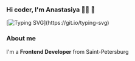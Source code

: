 ### Hi coder, I'm **Anastasiya** 👩‍💻 🧡

[![Typing SVG](https://readme-typing-svg.herokuapp.com?size=24&width=600&lines=Welcome+To+Annastaasia's+Github+Profile..)](https://git.io/typing-svg)


### About me
I'm a **Frontend Developer** from Saint-Petersburg

<!--
⏳🌱 Learning: React    
🥰 Love animals   
🏋🏻‍♀️ Take up Crossfit    

### ⌚ Want to learn in the nearest future:
- Redux
- TypeScript
- Vuejs 

### 📫 How to reach me:
- <a href="https://www.linkedin.com/in/olga-bulgakova-014254243/" target="blank">LinkedIn</a>
- <a href="https://t.me/bio_ol23" target="blank">Telegram</a>
- <a href="oska43@mail.ru" target="blank">E-mail</a>

### Technologies:
<div>
  <img src="https://github.com/devicons/devicon/blob/master/icons/react/react-original-wordmark.svg" title="React" alt="React" width="40" height="40"/>&nbsp;
  <img src="https://github.com/devicons/devicon/blob/master/icons/javascript/javascript-original.svg" title="JavaScript" alt="JavaScript" width="40" height="40"/>&nbsp;
  <img src="https://github.com/devicons/devicon/blob/master/icons/css3/css3-plain-wordmark.svg"  title="CSS3" alt="CSS" width="40" height="40"/>&nbsp;
    <img src="https://user-images.githubusercontent.com/108359930/221673250-00e9fda0-73c7-4e57-8911-e452fa852d6c.png" title="SASS" **alt="SASS" width="40" height="40"/>
  <img src="https://user-images.githubusercontent.com/108359930/221673475-270f0e21-5454-4eb7-9d1b-2340de1bec0b.png" title="HTML5" alt="HTML" width="40" height="40"/>&nbsp;
  <img src="https://github.com/devicons/devicon/blob/master/icons/git/git-original-wordmark.svg" title="Git" **alt="Git" width="40" height="40"/>
</div>


**Annastaasia/Annastaasia** is a ✨ _special_ ✨ repository because its `README.md` (this file) appears on your GitHub profile.

Here are some ideas to get you started:

- 🔭 I’m currently working on ...
- 🌱 I’m currently learning ...
- 👯 I’m looking to collaborate on ...
- 🤔 I’m looking for help with ...
- 💬 Ask me about ...
- 📫 How to reach me: ...
- 😄 Pronouns: ...
- ⚡ Fun fact: ...
-->
